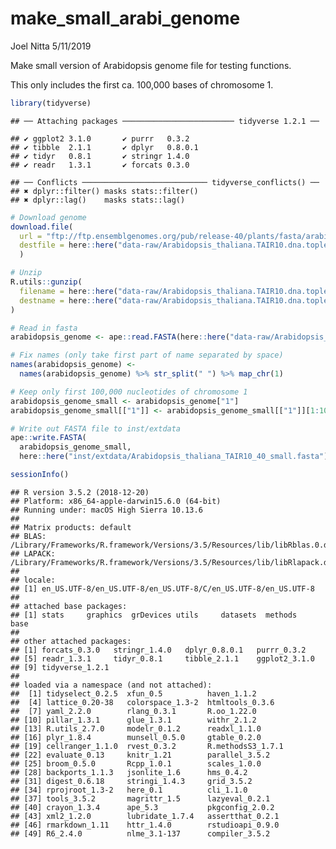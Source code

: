 make\_small\_arabi\_genome
================
Joel Nitta
5/11/2019

Make small version of Arabidopsis genome file for testing functions.

This only includes the first ca. 100,000 bases of chromosome 1.

``` r
library(tidyverse)
```

    ## ── Attaching packages ───────────────────────── tidyverse 1.2.1 ──

    ## ✔ ggplot2 3.1.0       ✔ purrr   0.3.2  
    ## ✔ tibble  2.1.1       ✔ dplyr   0.8.0.1
    ## ✔ tidyr   0.8.1       ✔ stringr 1.4.0  
    ## ✔ readr   1.3.1       ✔ forcats 0.3.0

    ## ── Conflicts ──────────────────────────── tidyverse_conflicts() ──
    ## ✖ dplyr::filter() masks stats::filter()
    ## ✖ dplyr::lag()    masks stats::lag()

``` r
# Download genome
download.file(
  url = "ftp://ftp.ensemblgenomes.org/pub/release-40/plants/fasta/arabidopsis_thaliana/dna/Arabidopsis_thaliana.TAIR10.dna.toplevel.fa.gz",
  destfile = here::here("data-raw/Arabidopsis_thaliana.TAIR10.dna.toplevel.fa.gz")
  )

# Unzip
R.utils::gunzip(
  filename = here::here("data-raw/Arabidopsis_thaliana.TAIR10.dna.toplevel.fa.gz"),
  destname = here::here("data-raw/Arabidopsis_thaliana.TAIR10.dna.toplevel.fasta")
)

# Read in fasta
arabidopsis_genome <- ape::read.FASTA(here::here("data-raw/Arabidopsis_thaliana.TAIR10.dna.toplevel.fasta"))

# Fix names (only take first part of name separated by space)
names(arabidopsis_genome) <-
  names(arabidopsis_genome) %>% str_split(" ") %>% map_chr(1)

# Keep only first 100,000 nucleotides of chromosome 1
arabidopsis_genome_small <- arabidopsis_genome["1"]
arabidopsis_genome_small[["1"]] <- arabidopsis_genome_small[["1"]][1:100000]

# Write out FASTA file to inst/extdata
ape::write.FASTA(
  arabidopsis_genome_small,
  here::here("inst/extdata/Arabidopsis_thaliana_TAIR10_40_small.fasta"))

sessionInfo()
```

    ## R version 3.5.2 (2018-12-20)
    ## Platform: x86_64-apple-darwin15.6.0 (64-bit)
    ## Running under: macOS High Sierra 10.13.6
    ## 
    ## Matrix products: default
    ## BLAS: /Library/Frameworks/R.framework/Versions/3.5/Resources/lib/libRblas.0.dylib
    ## LAPACK: /Library/Frameworks/R.framework/Versions/3.5/Resources/lib/libRlapack.dylib
    ## 
    ## locale:
    ## [1] en_US.UTF-8/en_US.UTF-8/en_US.UTF-8/C/en_US.UTF-8/en_US.UTF-8
    ## 
    ## attached base packages:
    ## [1] stats     graphics  grDevices utils     datasets  methods   base     
    ## 
    ## other attached packages:
    ## [1] forcats_0.3.0   stringr_1.4.0   dplyr_0.8.0.1   purrr_0.3.2    
    ## [5] readr_1.3.1     tidyr_0.8.1     tibble_2.1.1    ggplot2_3.1.0  
    ## [9] tidyverse_1.2.1
    ## 
    ## loaded via a namespace (and not attached):
    ##  [1] tidyselect_0.2.5  xfun_0.5          haven_1.1.2      
    ##  [4] lattice_0.20-38   colorspace_1.3-2  htmltools_0.3.6  
    ##  [7] yaml_2.2.0        rlang_0.3.1       R.oo_1.22.0      
    ## [10] pillar_1.3.1      glue_1.3.1        withr_2.1.2      
    ## [13] R.utils_2.7.0     modelr_0.1.2      readxl_1.1.0     
    ## [16] plyr_1.8.4        munsell_0.5.0     gtable_0.2.0     
    ## [19] cellranger_1.1.0  rvest_0.3.2       R.methodsS3_1.7.1
    ## [22] evaluate_0.13     knitr_1.21        parallel_3.5.2   
    ## [25] broom_0.5.0       Rcpp_1.0.1        scales_1.0.0     
    ## [28] backports_1.1.3   jsonlite_1.6      hms_0.4.2        
    ## [31] digest_0.6.18     stringi_1.4.3     grid_3.5.2       
    ## [34] rprojroot_1.3-2   here_0.1          cli_1.1.0        
    ## [37] tools_3.5.2       magrittr_1.5      lazyeval_0.2.1   
    ## [40] crayon_1.3.4      ape_5.3           pkgconfig_2.0.2  
    ## [43] xml2_1.2.0        lubridate_1.7.4   assertthat_0.2.1 
    ## [46] rmarkdown_1.11    httr_1.4.0        rstudioapi_0.9.0 
    ## [49] R6_2.4.0          nlme_3.1-137      compiler_3.5.2
